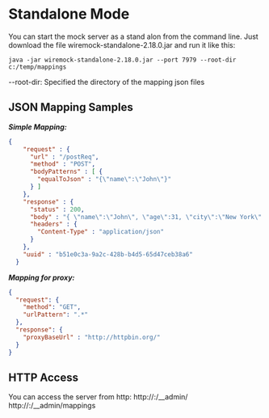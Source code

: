 Standalone Mode
===================

You can start the mock server as a stand alon from the command line.
Just download the file wiremock-standalone-2.18.0.jar and run it like this:

`java -jar wiremock-standalone-2.18.0.jar --port 7979 --root-dir c:/temp/mappings`

--root-dir: Specified the directory of the mapping json files

JSON Mapping Samples
--------------------

***Simple Mapping:***
```json
{
    "request" : {
      "url" : "/postReq",
      "method" : "POST",
      "bodyPatterns" : [ {
        "equalToJson" : "{\"name\":\"John\"}"
      } ]
    },
    "response" : {
      "status" : 200,
      "body" : "{ \"name\":\"John\", \"age\":31, \"city\":\"New York\" }",
      "headers" : {
        "Content-Type" : "application/json"
      }
    },
    "uuid" : "b51e0c3a-9a2c-428b-b4d5-65d47ceb38a6"
  }
```

***Mapping for proxy:***

```json
{
  "request": {
    "method": "GET",
    "urlPattern": ".*"
  },
  "response": {
    "proxyBaseUrl" : "http://httpbin.org/"
  }
}
```

HTTP Access
-----------
You can access the server from http:
http://<IP>:<PORT>/__admin/
http://<IP>:<PORT>/__admin/mappings



